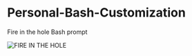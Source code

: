 # Personal-Bash-Customization
Fire in the hole Bash prompt

![FIRE IN THE HOLE](https://github.com/bmwilson0113/Personal-Bash-Customization]/blob/main/Screenshot().jpg?raw=true)
